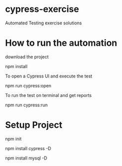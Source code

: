 # cypress-exercise
Automated Testing exercise solutions

# How to run the automation

download the project

npm install

To open a Cypress UI and execute the test 

npm run cypress:open

To run the test on terminal and get reports

npm run cypress:run

# Setup Project

npm init

npm install cypress -D

npm install mysql -D
